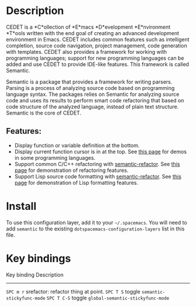 Description
===========

CEDET is a \*C\*ollection of \*E\*macs \*D\*evelopment \*E\*nvironment
\*T\*ools written with the end goal of creating an advanced development
environment in Emacs. CEDET includes common features such as intelligent
completion, source code navigation, project management, code generation
with templates. CEDET also provides a framework for working with
programming languages; support for new programming languages can be
added and use CEDET to provide IDE-like features. This framework is
called Semantic.

Semantic is a package that provides a framework for writing parsers.
Parsing is a process of analyzing source code based on programming
language syntax. The packages relies on Semantic for analyzing source
code and uses its results to perform smart code refactoring that based
on code structure of the analyzed language, instead of plain text
structure. Semantic is the core of CEDET.

Features:
---------

-   Display function or variable definition at the bottom.
-   Display current function cursor is in at the top. See [this
    page](https://github.com/tuhdo/semantic-stickyfunc-enhance) for
    demos in some programming languages.
-   Support common C/C++ refactoring with
    [semantic-refactor](https://github.com/tuhdo/semantic-refactor). See
    [this
    page](https://github.com/tuhdo/semantic-refactor/blob/master/srefactor-demos/demos.org)
    for demonstration of refactoring features.
-   Support Lisp source code formatting with
    [semantic-refactor](https://github.com/tuhdo/semantic-refactor). See
    [this
    page](https://github.com/tuhdo/semantic-refactor/blob/master/srefactor-demos/demos-elisp.org)
    for demonstration of Lisp formatting features.

Install
=======

To use this configuration layer, add it to your `~/.spacemacs`. You will
need to add `semantic` to the existing
`dotspacemacs-configuration-layers` list in this file.

Key bindings
============

  Key binding   Description
  ------------- ------------------------------------------
  `SPC m r`     srefactor: refactor thing at point.
  `SPC T S`     toggle `semantic-stickyfunc-mode`
  `SPC T C-S`   toggle `global-semantic-stickyfunc-mode`
